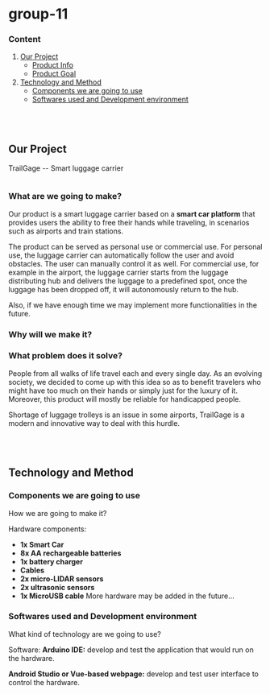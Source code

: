 # group-11

### Content
1. <a href="#1">Our Project</a>
   + <a href="#1.1">Product Info</a>
   + <a href="#1.2">Product Goal</a>
2. <a href="#2">Technology and Method</a>
   + <a href="#2.1">Components we are going to use</a>
   + <a href="#2.2">Softwares used and Development environment</a>

<br><br>

## <a id="1"></a>Our Project

TrailGage -- Smart luggage carrier

<img style="align: center" scr="../assets/TrailGageLogo.png">

### <a id="1.1"></a>What are we going to make?
Our product is a smart luggage carrier based on a **smart car platform** that provides users the ability to free their hands while traveling, in scenarios such as airports and train stations. 

The product can be served as personal use or commercial use. For personal use, the luggage carrier can automatically follow the user and avoid obstacles. The user can manually control it as well. For commercial use, for example in the airport, the luggage carrier starts from the luggage distributing hub and delivers the luggage to a predefined spot, once the luggage has been dropped off, it will autonomously return to the hub.

Also, if we have enough time we may implement more functionalities in the future.

### <a id="1.2"></a>Why will we make it?
### What problem does it solve?
People from all walks of life travel each and every single day. As an evolving society, we decided to come up with this idea so as to benefit travelers who might have too much on their hands or simply just for the luxury of it. Moreover, this product will mostly be reliable for handicapped people.

Shortage of luggage trolleys is an issue in some airports, TrailGage is a modern and innovative way to deal with this hurdle.

<br><br>

## <a id="2"></a>Technology and Method

### <a id="2.1"></a>Components we are going to use
How we are going to make it?

Hardware components:
- **1x Smart Car**
- **8x AA rechargeable batteries**
- **1x battery charger**
- **Cables**
- **2x micro-LIDAR sensors**
- **2x ultrasonic sensors**
- **1x MicroUSB cable**
More hardware may be added in the future...

### <a id="2.2"></a>Softwares used and Development environment
What kind of technology are we going to use?

Software:
**Arduino IDE:** develop and test the application that would run on the hardware.

**Android Studio or Vue-based webpage:** develop and test user interface to control the hardware.
